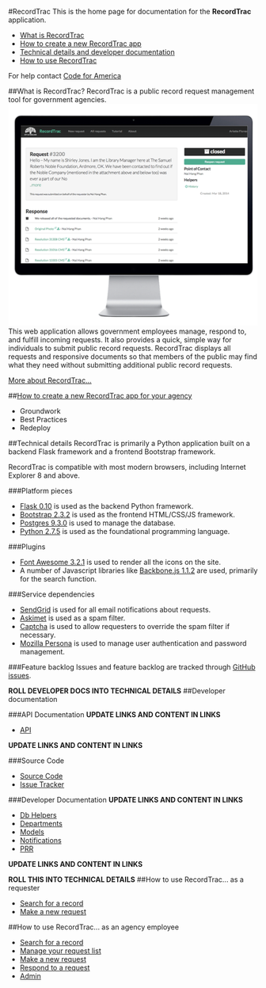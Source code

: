 #RecordTrac
This is the home page for documentation for the **RecordTrac** application.

* [What is RecordTrac](/readme/readme/recordtrac_readme.md#what-is-recordtrac)
* [How to create a new RecordTrac app](/readme/readme/recordtrac_readme.md#what-is-recordtrac)
* [Technical details and developer documentation](/readme/readme/recordtrac_readme.md#what-is-recordtrac)
* [How to use RecordTrac](/readme/readme/recordtrac_readme.md#what-is-recordtrac)

For help contact [Code for America](http://www.codeforamerica.org/apps/recordtrac)

##What is RecordTrac?
RecordTrac is a public record request management tool for government agencies.
![RecordTrac](/docs/images/generic_request.png "RecordTrac")  
This web application allows government employees manage, respond to, and fulfill incoming requests.  It also provides a quick, simple way for individuals to submit public record requests. RecordTrac displays all requests and responsive documents so that members of the public may find what they need without submitting additional public record requests.

[More about RecordTrac...](/readme/readme/about.md)

##[How to create a new RecordTrac app for your agency](/readme/redeploy.md)
* Groundwork
* Best Practices
* Redeploy

##Technical details
RecordTrac is primarily a Python application built on a backend Flask framework and a frontend Bootstrap framework.

RecordTrac is compatible with most modern browsers, including Internet Explorer 8 and above.

###Platform pieces
* [Flask 0.10](http://flask.pocoo.org/) is used as the backend Python framework.
* [Bootstrap 2.3.2](http://getbootstrap.com/2.3.2) is used as the frontend HTML/CSS/JS framework.
* [Postgres 9.3.0](http://www.postgresapp.com/) is used to manage the database.
* [Python 2.7.5](http://www.python.org/getit) is used as the foundational programming language.

###Plugins
* [Font Awesome 3.2.1](http://fortawesome.github.io/Font-Awesome) is used to render all the icons on the site.
* A number of Javascript libraries like [Backbone.js 1.1.2](http://backbonejs.org/#) are used, primarily for the search function.

###Service dependencies
* [SendGrid](http://sendgrid.com/) is used for all email notifications about requests.
* [Askimet](http://akismet.com/) is used as a spam filter.
* [Captcha](http://www.captcha.net/) is used to allow requesters to override the spam filter if necessary.
* [Mozilla Persona](https://login.persona.org/) is used to manage user authentication and password management.

###Feature backlog
Issues and feature backlog are tracked through [GitHub issues](https://github.com/codeforamerica/recordtrac/issues).

**ROLL DEVELOPER DOCS INTO TECHNICAL DETAILS**
##Developer documentation

###API Documentation
**UPDATE LINKS AND CONTENT IN LINKS**

* [API](https://github.com/codeforamerica/recordtrac/blob/gh-pages/docs/1.0.0/api.html)

**UPDATE LINKS AND CONTENT IN LINKS**

###Source Code
* [Source Code](https://github.com/codeforamerica/recordtrac)
* [Issue Tracker](https://github.com/codeforamerica/recordtrac/issues)

###Developer Documentation
**UPDATE LINKS AND CONTENT IN LINKS**

* [Db Helpers](https://github.com/codeforamerica/recordtrac/blob/gh-pages/docs/1.0.0/db-helpers.html)
* [Departments](https://github.com/codeforamerica/recordtrac/blob/gh-pages/docs/1.0.0/departments.html)
* [Models](https://github.com/codeforamerica/recordtrac/blob/gh-pages/docs/1.0.0/models.html)
* [Notifications](https://github.com/codeforamerica/recordtrac/blob/gh-pages/docs/1.0.0/notifications.html)
* [PRR](https://github.com/codeforamerica/recordtrac/blob/gh-pages/docs/1.0.0/prr.html)

**UPDATE LINKS AND CONTENT IN LINKS**

**ROLL THIS INTO TECHNICAL DETAILS**
##How to use RecordTrac... as a requester
* [Search for a record](/readme/requester.md)
* [Make a new request](/readme/requester.md#make-a-request)

##How to use RecordTrac... as an agency employee
* [Search for a record](/readme/responder.md)
* [Manage your request list](/readme/responder.md#manage-your-request-list)
* [Make a new request](/readme/responder.md#make-a-new-request)
* [Respond to a request](/readme/responder.md#respond-to-a-request)
* [Admin](/readme/admin.md)

